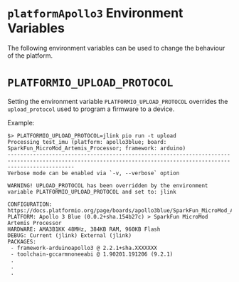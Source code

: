 # `platformApollo3` Environment Variables
The following environment variables can be used to change the behaviour of the platform.

# `PLATFORMIO_UPLOAD_PROTOCOL`
Setting the environment variable `PLATFORMIO_UPLOAD_PROTOCOL` overrides the `upload_protocol`
used to program a firmware to a device.

Example:

```text
$> PLATFORMIO_UPLOAD_PROTOCOL=jlink pio run -t upload
Processing test_imu (platform: apollo3blue; board: SparkFun_MicroMod_Artemis_Processor; framework: arduino)
-----------------------------------------------------------------------------------------------------------------------------------------------------------------
Verbose mode can be enabled via `-v, --verbose` option

WARNING! UPLOAD_PROTOCOL has been overridden by the environment variable PLATFORMIO_UPLOAD_PROTOCOL and set to: jlink

CONFIGURATION: https://docs.platformio.org/page/boards/apollo3blue/SparkFun_MicroMod_Artemis_Processor.html
PLATFORM: Apollo 3 Blue (0.0.2+sha.154b27c) > SparkFun MicroMod Artemis Processor
HARDWARE: AMA3B1KK 48MHz, 384KB RAM, 960KB Flash
DEBUG: Current (jlink) External (jlink)
PACKAGES: 
 - framework-arduinoapollo3 @ 2.2.1+sha.XXXXXXX 
 - toolchain-gccarmnoneeabi @ 1.90201.191206 (9.2.1)
 .
 .
 .
```
